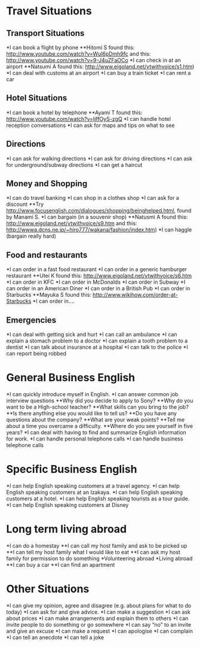 # Travel Situations
## Transport Situations
*I can book a flight by phone
**Hitomi S found this: http://www.youtube.com/watch?v=Wul6pDmh9fc and this: http://www.youtube.com/watch?v=9-J4uZFaOCo
*I can check in at an airport
**Natsumi A found this: http://www.eigoland.net/vtwithvoice/s1.htm)
*I can deal with customs at an airport
*I can buy a train ticket
*I can rent a car

## Hotel Situations
*I can book a hotel by telephone
**Ayami T found this: http://www.youtube.com/watch?v=IjffOyS-zgQ
*I can handle hotel reception conversations
*I can ask for maps and tips on what to see

## Directions
*I can ask for walking directions
*I can ask for driving directions
*I can ask for underground/subway directions
*I can get a haircut

## Money and Shopping
*I can do travel banking
*I can shop in a clothes shop
*I can ask for a discount
**Try http://www.focusenglish.com/dialogues/shopping/beinghelped.html, found by Manami S.
*I can bargain (in a souvenir shop)
**Natusmi A found this:  http://www.eigoland.net/vtwithvoice/s9.htm and this: http://wwwa.dcns.ne.jp/~hiro777/wakana/fashion/index.htm)
*I can haggle (bargain really hard)

## Food and restaurants
*I can order in a fast food restaurant
*I can order in a generic hamburger restaurant
**Utei K found this: http://www.eigoland.net/vtwithvoice/s6.htm
*I can order in KFC
*I can order in McDonalds
*I can order in Subway
*I can order in an American Diner
*I can order in a British Pub
*I can order in Starbucks
**Mayuka S found this: http://www.wikihow.com/order-at-Starbucks
*I can order in....

## Emergencies
*I can deal with getting sick and hurt
*I can call an ambulance
*I can explain a stomach problem to a doctor
*I can explain a tooth problem to a dentist
*I can talk about insurance at a hospital
*I can talk to the police
*I can report being robbed

# General Business English
*I can quickly introduce myself in English.
*I can answer common job interview questions
**Why did you decide to apply to Sony?
**Why do you want to be a High-school  teacher?
**What skills can you bring to the job?
**Is there anything else you would like to tell us?
**Do you have any questions about the company?
**What are your weak points?
**Tell me about a time you overcame a difficulty.
**Where do you see yourself in five years?
*I can deal with having to find and summarize English information for work.
*I can handle personal telephone calls
*I can handle business telephone calls

# Specific Business English
*I can help English speaking customers at a travel agency.
*I can help English speaking customers at an Izakaya.
*I can help English speaking customers at a hotel.
*I can help English speaking tourists as a tour guide.
*I can help English speaking customers at Disney

# Long term living abroad
*I can do a homestay
**I can call my host family and ask to be picked up
**I can tell my host family what I would like to eat
**I can ask my host family for permission to do something
*Volunteering abroad
*Living abroad
**I can buy a car
**I can find an apartment

# Other Situations
*I can give my opinion, agree and disagree (e.g. about plans for what to do today)
*I can ask for and give advice.
*I can make a suggestion
*I can ask about prices
*I can make arrangements and explain them to others
*I can invite people to do something or go somewhere
*I can say “no” to an invite and give an excuse
*I can make a request
*I can apologise
*I can complain
*I can tell an anecdote
*I can tell a joke